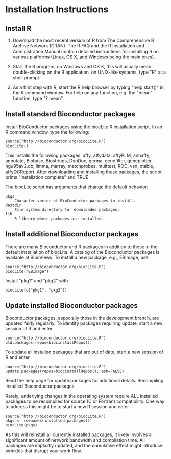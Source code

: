 Installation Instructions
=========================

Install R
---------

1. Download the most recent version of R from The Comprehensive R
   Archive Network (CRAN). The R FAQ and the R Installation and
   Administration Manual contain detailed instructions for
   installing R on various platforms (Linux, OS X, and Windows
   being the main ones).
   
2. Start the R program; on Windows and OS X, this will usually mean
   double-clicking on the R application, on UNIX-like systems, type
   "R" at a shell prompt.
   
3. As a first step with R, start the R help browser by typing
   "help.start()" in the R command window. For help on any
   function, e.g. the "mean" function, type "? mean".

Install standard Bioconductor packages
--------------------------------------

Install BioConductor packages using the biocLite.R installation
script. In an R command window, type the following:

    source("http://bioconductor.org/biocLite.R")
    biocLite()

This installs the following packages: affy, affydata, affyPLM,
annaffy, annotate, Biobase, Biostrings, DynDoc, gcrma, genefilter,
geneplotter, hgu95av2.db, limma, marray, matchprobes, multtest, ROC,
vsn, xtable, affyQCReport. After downloading and installing these
packages, the script prints "Installation complete" and TRUE.

The biocLite script has arguments that change the default behavior:

    pkgs
        Character vector of BioConductor packages to install.
    destdir
        File system directory for downloaded packages.
    lib
        R library where packages are installed.

Install additional Bioconductor packages
----------------------------------------

There are many Bioconductor and R packages in addition to those in the
default installation of biocLite. A catalog of the Bioconductor
packages is available at BiocViews. To install a new package, e.g.,
EBImage, use

    source("http://bioconductor.org/biocLite.R")
    biocLite("EBImage")

Install "pkg1" and "pkg2" with

    biocLite(c("pkg1", "pkg2"))


Update installed Bioconductor packages
--------------------------------------

Bioconductor packages, especially those in the development branch, are
updated fairly regularly. To identify packages requiring update, start
a new session of R and enter

    source("http://bioconductor.org/biocLite.R")
    old.packages(repos=biocinstallRepos())

To update all installed packages that are out of date, start a new
session of R and enter

    source("http://bioconductor.org/biocLite.R")
    update.packages(repos=biocinstallRepos(), ask=FALSE)

Read the help page for update.packages for additional details.
Recompiling installed Bioconductor packages

Rarely, underlying changes in the operating system require ALL
installed packages to be recompiled for source (C or Fortran)
compatibility. One way to address this might be to start a new R
session and enter

    source("http://bioconductor.org/biocLite.R")
    pkgs <- rownames(installed.packages())
    biocLite(pkgs)

As this will reinstall all currently installed packages, it likely
involves a significant amount of network bandwidth and compilation
time. All packages are implicitly updated, and the cumulative effect
might introduce wrinkles that disrupt your work flow.
